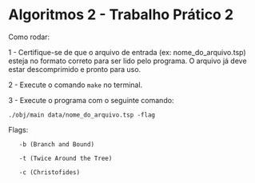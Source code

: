 # Algoritmos 2 - Trabalho Prático 2

Como rodar:

1 - Certifique-se de que o arquivo de entrada (ex: nome_do_arquivo.tsp) esteja no formato correto para ser lido pelo programa. O arquivo já deve estar descomprimido e pronto para uso.

2 - Execute o comando `make` no terminal.

3 - Execute o programa com o seguinte comando:

`./obj/main data/nome_do_arquivo.tsp -flag`



Flags: 
       
       -b (Branch and Bound)
       
       -t (Twice Around the Tree)
       
       -c (Christofides)
